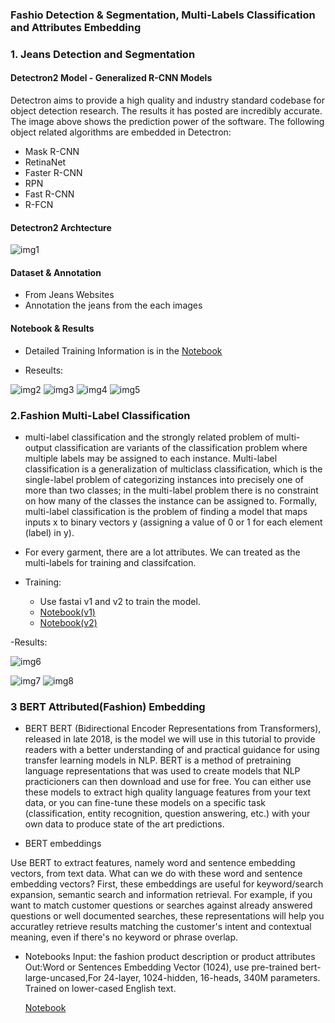 
### Fashio Detection & Segmentation, Multi-Labels Classification and Attributes Embedding

### 1. Jeans Detection and Segmentation

#### Detectron2 Model - Generalized R-CNN Models

Detectron aims to provide a high quality and industry standard codebase for object detection research. The results it has posted are incredibly accurate. The image above shows the prediction power of the software. The following object related algorithms are embedded in Detectron:
- Mask R-CNN
- RetinaNet
- Faster R-CNN
- RPN
- Fast R-CNN
- R-FCN

#### Detectron2 Archtecture

![img1](https://github.com/Pyligent/fashion-jeans-detection-attributes-BERT-embedding-multilabels/blob/master/img/detectron2.png)

#### Dataset & Annotation
 - From Jeans Websites
 - Annotation the jeans from the each images
 
#### Notebook & Results

- Detailed Training Information is in the [Notebook](https://github.com/Pyligent/fashion-jeans-detection-attributes-BERT-embedding-multilabels/blob/master/Jeans_Dectection_Segmentation_v1.ipynb)

- Reseults:   

![img2](https://github.com/Pyligent/fashion-jeans-detection-attributes-BERT-embedding-multilabels/blob/master/img/test1.png)
![img3](https://github.com/Pyligent/fashion-jeans-detection-attributes-BERT-embedding-multilabels/blob/master/img/test2.png)
![img4](https://github.com/Pyligent/fashion-jeans-detection-attributes-BERT-embedding-multilabels/blob/master/img/test3.png)
![img5](https://github.com/Pyligent/fashion-jeans-detection-attributes-BERT-embedding-multilabels/blob/master/img/test4.png)

### 2.Fashion Multi-Label Classification 

- multi-label classification and the strongly related problem of multi-output classification are variants of the classification problem where multiple labels may be assigned to each instance. Multi-label classification is a generalization of multiclass classification, which is the single-label problem of categorizing instances into precisely one of more than two classes; in the multi-label problem there is no constraint on how many of the classes the instance can be assigned to.
Formally, multi-label classification is the problem of finding a model that maps inputs x to binary vectors y (assigning a value of 0 or 1 for each element (label) in y).

- For every garment, there are a lot attributes. We can treated as the multi-labels for training and classifcation.

- Training:
  - Use fastai v1 and v2 to train the model. 
  - [Notebook(v1)](https://github.com/Pyligent/fashion-jeans-detection-attributes-BERT-embedding-multilabels/blob/master/levis_multilabel_fastaiv1.ipynb)
  - [Notebook(v2)](https://github.com/Pyligent/fashion-jeans-detection-attributes-BERT-embedding-multilabels/blob/master/multilabe_fastai2.ipynb)
  
 -Results:
 
![img6](https://github.com/Pyligent/fashion-jeans-detection-attributes-BERT-embedding-multilabels/blob/master/img/mlr1.png)   

![img7](https://github.com/Pyligent/fashion-jeans-detection-attributes-BERT-embedding-multilabels/blob/master/img/mlr2.png)
![img8](https://github.com/Pyligent/fashion-jeans-detection-attributes-BERT-embedding-multilabels/blob/master/img/mlr3.png)


### 3 BERT Attributed(Fashion) Embedding

- BERT
BERT (Bidirectional Encoder Representations from Transformers), released in late 2018, is the model we will use in this tutorial to provide readers with a better understanding of and practical guidance for using transfer learning models in NLP. BERT is a method of pretraining language representations that was used to create models that NLP practicioners can then download and use for free. You can either use these models to extract high quality language features from your text data, or you can fine-tune these models on a specific task (classification, entity recognition, question answering, etc.) with your own data to produce state of the art predictions.

- BERT embeddings

Use BERT to extract features, namely word and sentence embedding vectors, from text data. What can we do with these word and sentence embedding vectors? First, these embeddings are useful for keyword/search expansion, semantic search and information retrieval. For example, if you want to match customer questions or searches against already answered questions or well documented searches, these representations will help you accuratley retrieve results matching the customer's intent and contextual meaning, even if there's no keyword  or phrase overlap.

- Notebooks 
  Input: the fashion product description or product attributes
  Out:Word or Sentences Embedding Vector (1024), use pre-trained bert-large-uncased,For 24-layer, 1024-hidden, 16-heads, 340M parameters. Trained on lower-cased English text.
  
  [Notebook](https://github.com/Pyligent/fashion-jeans-detection-attributes-BERT-embedding-multilabels/blob/master/BERT%20Embedding.ipynb)

